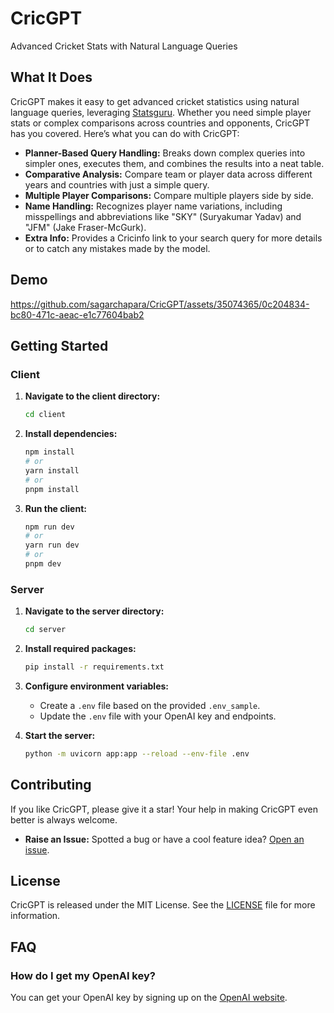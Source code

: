 # CricGPT
Advanced Cricket Stats with Natural Language Queries

## What It Does

CricGPT makes it easy to get advanced cricket statistics using natural language queries, leveraging [Statsguru](https://stats.espncricinfo.com/ci/engine/stats/index.html). Whether you need simple player stats or complex comparisons across countries and opponents, CricGPT has you covered. Here’s what you can do with CricGPT:

- **Planner-Based Query Handling:** Breaks down complex queries into simpler ones, executes them, and combines the results into a neat table.
- **Comparative Analysis:** Compare team or player data across different years and countries with just a simple query.
- **Multiple Player Comparisons:** Compare multiple players side by side.
- **Name Handling:** Recognizes player name variations, including misspellings and abbreviations like "SKY" (Suryakumar Yadav) and "JFM" (Jake Fraser-McGurk).
- **Extra Info:** Provides a Cricinfo link to your search query for more details or to catch any mistakes made by the model.

## Demo

https://github.com/sagarchapara/CricGPT/assets/35074365/0c204834-bc80-471c-aeac-e1c77604bab2


## Getting Started

### Client

1. **Navigate to the client directory:**
   ```sh
   cd client
   ```

2. **Install dependencies:**
   ```sh
   npm install
   # or
   yarn install
   # or
   pnpm install
   ```

3. **Run the client:**
   ```sh
   npm run dev
   # or
   yarn run dev
   # or
   pnpm dev
   ```

### Server

1. **Navigate to the server directory:**
   ```sh
   cd server
   ```

2. **Install required packages:**
   ```sh
   pip install -r requirements.txt
   ```

3. **Configure environment variables:**
   - Create a `.env` file based on the provided `.env_sample`.
   - Update the `.env` file with your OpenAI key and endpoints.

4. **Start the server:**
   ```sh
   python -m uvicorn app:app --reload --env-file .env
   ```

## Contributing

If you like CricGPT, please give it a star! Your help in making CricGPT even better is always welcome.

- **Raise an Issue:** Spotted a bug or have a cool feature idea? [Open an issue](https://github.com/sagarchapara/CricGPT/issues).

## License

CricGPT is released under the MIT License. See the [LICENSE](LICENSE) file for more information.

## FAQ

### How do I get my OpenAI key?
You can get your OpenAI key by signing up on the [OpenAI website](https://platform.openai.com/docs/quickstart).
